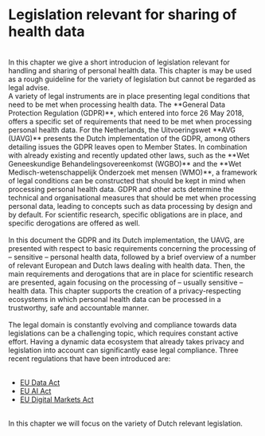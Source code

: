 #  Legislation relevant for sharing of health data 

</br>
In this chapter we give a short introducion of legislation relevant for handling and sharing of personal health data. This chapter is may be used as a rough guideline for the variety of legislation but cannot be regarded as legal advise. 
</br>
A variety of legal instruments are in place presenting legal conditions that need to be met when processing health data. The **General Data Protection Regulation (GDPR)**, which entered into force 26 May 2018, offers a specific set of requirements that need to be met when processing personal health data. For the Netherlands, the Uitvoeringswet **AVG (UAVG)** presents the Dutch implementation of the GDPR, among others detailing issues the GDPR leaves open to Member States. In combination with already existing and recently updated other laws, such as the **Wet Geneeskundige Behandelingsovereenkomst (WGBO)** and the **Wet Medisch-wetenschappelijk Onderzoek met mensen (WMO)**, a framework of legal conditions can be constructed that should be kept in mind when processing personal health data. GDPR and other acts determine the technical and organisational measures that should be met when processing personal data, leading to concepts such as data processing by design and by default. For scientific research, specific obligations are in place, and specific derogations are offered as well. 
<br>
<br>
In this document the GDPR and its Dutch implementation, the UAVG, are presented with respect to basic requirements concerning the processing of – sensitive – personal health data, followed by a brief overview of a number of relevant European and Dutch laws dealing with health data. Then, the main requirements and derogations that are in place for scientific research are presented, again focusing on the processing of – usually sensitive – health data. This chapter supports the creation of a privacy-respecting ecosystems in which personal health data can be processed in a trustworthy, safe and accountable manner. 
<br>
<br>
The legal domain is constantly evolving and compliance towards data legislations can be a challenging topic, which requires constant active effort. Having a dynamic data ecosystem that already takes privacy and legislation into account can significantly ease legal compliance. Three recent regulations that have been introduced are:
<br>
<br>

- [EU Data Act](https://digital-strategy.ec.europa.eu/en/policies/data-act)
- [EU AI Act](https://digital-strategy.ec.europa.eu/en/policies/european-approach-artificial-intelligence)
- [EU Digital Markets Act](https://ec.europa.eu/info/strategy/priorities-2019-2024/europe-fit-digital-age/digital-markets-act-ensuring-fair-and-open-digital-markets_en)
<br>
In this chapter we will focus on the variety of Dutch relevant legislation.
